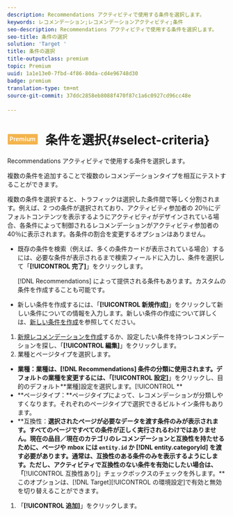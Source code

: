 ```yaml
---
description: Recommendations アクティビティで使用する条件を選択します。
keywords: レコメンデーション;レコメンデーションアクティビティ;条件
seo-description: Recommendations アクティビティで使用する条件を選択します。
seo-title: 条件の選択
solution: 'Target '
title: 条件の選択
title-outputclass: premium
topic: Premium
uuid: 1a1e13e0-7fbd-4f86-80da-cd4e96748d30
badge: premium
translation-type: tm+mt
source-git-commit: 37ddc2858eb8088f470f87c1a6c0927cd96cc48e

---
```



# ![PREMIUM](/help/assets/premium.png) 条件を選択{#select-criteria}

Recommendations アクティビティで使用する条件を選択します。

複数の条件を追加することで複数のレコメンデーションタイプを相互にテストすることができます。

複数の条件を選択すると、トラフィックは選択した条件間で等しく分割されます。例えば、2 つの条件が選択されており、アクティビティ参加者の 20％にデフォルトコンテンツを表示するようにアクティビティがデザインされている場合、各条件によって制御されるレコメンデーションがアクティビティ参加者の 40％に表示されます。各条件の割合を変更するオプションはありません。

* 既存の条件を検索（例えば、多くの条件カードが表示されている場合）するには、必要な条件が表示されるまで検索フィールドに入力し、条件を選択して「**[!UICONTROL 完了]**」をクリックします。

   [!DNL Recommendations] によって提供される条件もあります。カスタムの条件を作成することも可能です。

* 新しい条件を作成するには、「**[!UICONTROL 新規作成]**」をクリックして新しい条件についての情報を入力します。新しい条件の作成について詳しくは、[新しい条件を作成](../../c-recommendations/c-algorithms/create-new-algorithm.md#task_8A9CB465F28D44899F69F38AD27352FE)を参照してください。

1. [新規レコメンデーションを作成](../../c-recommendations/t-create-recs-activity/create-recs-activity.md#task_6874328773C64C44A73F0A130AD3F96F)するか、設定したい条件を持つレコメンデーションを探し、「**[!UICONTROL 編集]**」をクリックします。
1. 業種とページタイプを選択します。

* **業種：**業種は、[!DNL Recommendations] 条件の分類に使用されます。デフォルトの業種を変更するには、「**[!UICONTROL 設定]**」をクリックし、目的のデフォルト**業種]設定を選択します。[!UICONTROL **
* **ページタイプ：**ページタイプによって、レコメンデーションが分類しやすくなります。それぞれのページタイプで選択できるビルトイン条件もあります。
* **互換性：**選択されたページが必要なデータを渡す条件のみが表示されます。すべてのページですべての条件が正しく実行されるわけではありません。現在の品目／現在のカテゴリのレコメンデーションと互換性を持たせるために、ページや mbox には `entity.id` か [!DNL entity.categoryId] を渡す必要があります。通常は、互換性のある条件のみを表示するようにします。ただし、アクティビティで互換性のない条件を有効にしたい場合は、「**[!UICONTROL 互換性あり]」チェックボックスのチェックを外します。**このオプションは、[!DNL Target][!UICONTROL  の環境設定]で有効と無効を切り替えることができます。

1. 「**[!UICONTROL 追加]**」をクリックします。
